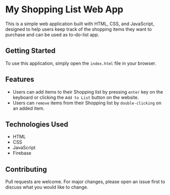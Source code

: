 
# My Shopping List Web App

This is a simple web application built with HTML, CSS, and JavaScript, designed to help users keep track of the shopping items they want to purchase and can be used as to-do-list app.

## Getting Started

To use this application, simply open the `index.html` file in your browser.

## Features

-   Users can add items to their Shopping list by pressing `enter` key on the keyboard or clicking the `Add to List` button on the website.
-   Users can 	`remove` items from their Shopping list by `double-clicking` on an added item.

## Technologies Used

-   HTML
-   CSS
-   JavaScript
-   Firebase

## Contributing

Pull requests are welcome. For major changes, please open an issue first to discuss what you would like to change.
